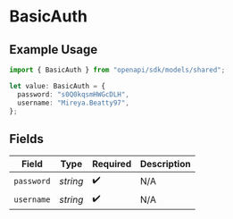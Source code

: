 # BasicAuth

## Example Usage

```typescript
import { BasicAuth } from "openapi/sdk/models/shared";

let value: BasicAuth = {
  password: "s0Q0kqsmHWGcDLH",
  username: "Mireya.Beatty97",
};
```

## Fields

| Field              | Type               | Required           | Description        |
| ------------------ | ------------------ | ------------------ | ------------------ |
| `password`         | *string*           | :heavy_check_mark: | N/A                |
| `username`         | *string*           | :heavy_check_mark: | N/A                |